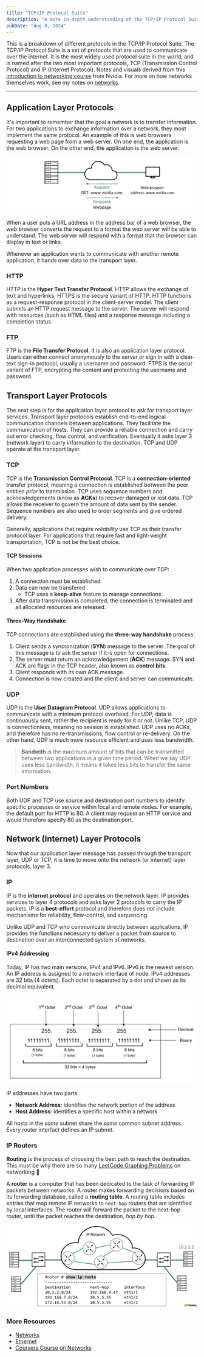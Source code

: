 ```yaml
---
title: "TCP/IP Protocol Suite"
description: "A more in-depth understanding of the TCP/IP Protocol Suite."
pubDate: "Aug 8, 2024"
---
```


This is a breakdown of different protocols in the TCP/IP Protocol Suite. The TCP/IP Protocol Suite is a set of protocols that are used to communicate over the internet. It is the most widely used protocol suite in the world, and is named after the two most important protocols, TCP (Transmission Control Protocol) and IP (Internet Protocol). Notes and visuals derived from this [introduction to networking course](https://www.coursera.org/learn/introduction-to-networking-nvidia) from Nvidia. For more on how networks themselves work, see my notes on [networks](/writing/networks).

<hr>

## Application Layer Protocols

It's important to remember that the goal a network is to transfer information. For two applications to exchange information over a network, they most implement the same protocol. An example of this is web browsers requesting a web page from a web server. On one end, the application is the web browser. On the other end, the application is the web server.

![Web Request](../img/tcp-ip/web-request.png)

When a user puts a URL address in the address bar of a web browser, the web browser converts the request to a format the web server will be able to understand. The web server will respond with a format that the browser can display in text or links.

Whenever an application wants to communicate with another remote application, it hands over data to the transport layer.

### HTTP

HTTP is the **Hyper Text Transfer Protocol**. HTTP allows the exchange of text and hyperlinks. HTTPS is the secure variant of HTTP. HTTP functions as a request-response protocol in the client-server model. The client submits an HTTP request message to the server. The server will respond with resources (such as HTML files) and a response message including a completion status.

### FTP

FTP is the **File Transfer Protocol**. It is also an application layer protocol. Users can either connect anonymously to the server or sign in with a clear-text sign-in protocol, usually a username and password. FTPS is the secur variant of FTP, encrypting the content and protecting the username and password.

## Transport Layer Protocols

The next step is for the application layer protocol to ask for transport layer services. Transport layer protocols establish end-to-end logical communcation channels between applications. They facilitate the communication of hosts. They can provide a reliable connection and carry out error checking, flow control, and verification. Eventually it asks layer 3 (network layer) to carry information to the destination. TCP and UDP operate at the transport layer.

### TCP

TCP is the **Transmission Control Protocol**. TCP is a **connection-oriented** transfer protocol, meaning a connection is established between the peer entities _prior_ to tranmission. TCP uses sequence numbers and acknowledgements (know as **ACKs**) to recover damaged or lost data. TCP allows the receiver to govern the amount of data sent by the sender. Sequence numbers are also used to order segments and give ordered delivery.

Generally, applications that require _reliability_ use TCP as their transfer protocol layer. For applications that require fast and light-weight transportation, TCP is not be the best choice.

#### TCP Sessions

When two application processes wish to communicate over TCP:

1. A connection must be established
2. Data can now be transfered
   - TCP uses a **keep-alive** feature to manage connections
3. After data transmission is completed, the connection is terminated and all allocated resources are released.

#### Three-Way Handshake

TCP connections are established using the **three-way handshake** process:

1. Client sends a syncronization (**SYN**) message to the server. The goal of this message is to ask the server if it is open for connections.
2. The server must return an acknowledgement (**ACK**) message. SYN and ACK are flags in the TCP header, also known as **control bits**.
3. Client responds with its own ACK message.
4. Connection is now created and the client and server can communicate.

### UDP

UDP is the **User Datagram Protocol**. UDP allows applications to communicate with a minimum protocol overhead. For UDP, data is continuously sent, rather the recipient is ready for it or not. Unlike TCP, UDP is connectionless, meaning no session is established. UDP uses no ACKs, and therefore has no re-transmissions, flow control or re-delivery. On the other hand, UDP is much more resource efficient and uses less bandwidth.

> **Bandwith** is the maximum amount of bits that can be transmitted between two applications in a given time period. When we say UDP uses less bandwidth, it means it takes less bits to transfer the same information.

### Port Numbers

Both UDP and TCP use source and destination port numbers to identify specific processes or service within local and remote nodes. For example, the default port for HTTP is 80. A client may request an HTTP service and would therefore specify 80 as the destination port.

## Network (Internet) Layer Protocols

Now that our application layer message has passed through the transport layer, UDP or TCP, it is time to move onto the network (or internet) layer protocols, layer 3.

### IP

IP is the **internet protocol** and operates on the network layer. IP provides services to layer 4 protocols and asks layer 2 protocols to carry the IP packets. IP is a **best-effort** protocol and therefore does _not_ include mechanisms for reliability, flow-control, and sequencing.

Unlike UDP and TCP who communicate directly between applications, IP provides the functions necessary to deliver a packet from source to destination over an interconnected system of networks.

#### IPv4 Addressing

Today, IP has two main versions, IPv4 and IPv6. IPv6 is the newest version. An IP address is assigned to a network interface of node. IPv4 addresses are 32 bits (4 octets). Each octet is separated by a dot and shown as its decimal equivalent.

![IPv4](../img/tcp-ip/ipv4.png)

IP addresses have two parts:

- **Network Address**: identifies the network portion of the address
- **Host Address**: identifies a specific host within a network

All hosts in the _same_ subnet share the _same_ common subnet address. Every router interfact defines an IP subnet.

### IP Routers

**Routing** is the process of choosing the best path to reach the destination. This must be why there are so many [LeetCode Graphing Problems](https://leetcode.com/problems/number-of-operations-to-make-network-connected) on networking 🙂

A **router** is a computer that has been dedicated to the task of forwarding IP packets between networks. A router makes forwarding decisions based on its forwarding database, called a **routing table**. A routing table includes entries that map remote IP networks to `next-hop` routers that are identified by local interfaces. The router will forward the packet to the next-hop router, until the packet reaches the destination, _hop by hop_.

![Router](../img/tcp-ip/router.png)

### More Resources

- [Networks](/writing/networks)
- [Ethernet](/writing/ethernet)
- [Coursera Course on Networks](https://www.coursera.org/learn/introduction-to-networking-nvidia)
